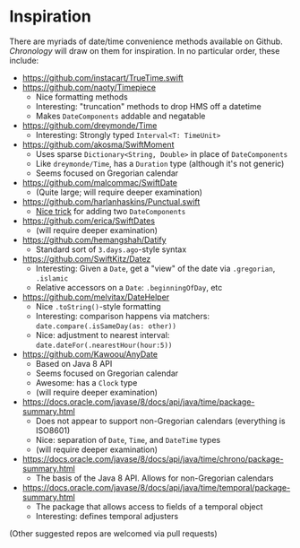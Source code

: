 # Inspiration

There are myriads of date/time convenience methods available on Github. *Chronology* will draw on them for inspiration. In no particular order, these include:

- https://github.com/instacart/TrueTime.swift
- https://github.com/naoty/Timepiece
  - Nice formatting methods
  - Interesting: "truncation" methods to drop HMS off a datetime
  - Makes `DateComponents` addable and negatable
- https://github.com/dreymonde/Time
  - Interesting: Strongly typed `Interval<T: TimeUnit>`
- https://github.com/akosma/SwiftMoment
  - Uses sparse `Dictionary<String, Double>` in place of `DateComponents`
  - Like `dreymonde/Time`, has a `Duration` type (although it's not generic)
  - Seems focused on Gregorian calendar
- https://github.com/malcommac/SwiftDate
  - (Quite large; will require deeper examination)
- https://github.com/harlanhaskins/Punctual.swift
  - [Nice trick](https://github.com/harlanhaskins/Punctual.swift/blob/master/Sources/Punctual.swift#L195) for adding two `DateComponents`
- https://github.com/erica/SwiftDates
  - (will require deeper examination)
- https://github.com/hemangshah/Datify
  - Standard sort of `3.days.ago`-style syntax
- https://github.com/SwiftKitz/Datez
  - Interesting: Given a `Date`, get a "view" of the date via `.gregorian`, `.islamic`
  - Relative accessors on a `Date`: `.beginningOfDay`, etc
- https://github.com/melvitax/DateHelper
  - Nice `.toString()`-style formatting
  - Interesting: comparison happens via matchers: `date.compare(.isSameDay(as: other))`
  - Nice: adjustment to nearest interval: `date.dateFor(.nearestHour(hour:5))`
- https://github.com/Kawoou/AnyDate
  - Based on Java 8 API
  - Seems focused on Gregorian calendar
  - Awesome: has a `Clock` type
  - (will require deeper examination)
- https://docs.oracle.com/javase/8/docs/api/java/time/package-summary.html
  - Does not appear to support non-Gregorian calendars (everything is ISO8601)
  - Nice: separation of `Date`, `Time`, and `DateTime` types
  - (will require deeper examination)
- https://docs.oracle.com/javase/8/docs/api/java/time/chrono/package-summary.html
  - The basis of the Java 8 API. Allows for non-Gregorian calendars
- https://docs.oracle.com/javase/8/docs/api/java/time/temporal/package-summary.html
  - The package that allows access to fields of a temporal object
  - Interesting: defines temporal adjusters

(Other suggested repos are welcomed via pull requests)
